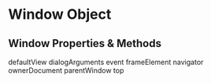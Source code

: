 # Window Object

## Window Properties & Methods
defaultView 
dialogArguments
event
frameElement
navigator
ownerDocument
parentWindow
top

